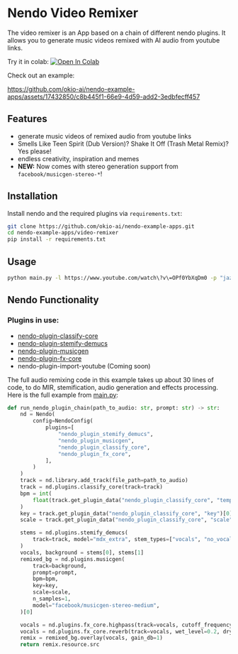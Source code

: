 # Nendo Video Remixer

The video remixer is an App based on a chain of different nendo plugins. 
It allows you to generate music videos remixed with AI audio from youtube links.

Try it in colab:
<a target="_blank" href="https://colab.research.google.com/github/GoogleCloudPlatform/vertex-ai-samples/blob/main/notebooks/official/model_monitoring/model_monitoring.ipynb">
<img src="https://colab.research.google.com/assets/colab-badge.svg" alt="Open In Colab"/>
</a>

Check out an example:

https://github.com/okio-ai/nendo-example-apps/assets/17432850/c8b445f1-66e9-4d59-add2-3edbfecff457


## Features

- generate music videos of remixed audio from youtube links
- Smells Like Teen Spirit (Dub Version)? Shake It Off (Trash Metal Remix)? Yes please!
- endless creativity, inspiration and memes
- **NEW:** Now comes with stereo generation support from `facebook/musicgen-stereo-*`!

## Installation

Install nendo and the required plugins via `requirements.txt`:

```bash
git clone https://github.com/okio-ai/nendo-example-apps.git
cd nendo-example-apps/video-remixer
pip install -r requirements.txt
```

## Usage

```bash
python main.py -l https://www.youtube.com/watch\?v\=OPf0YbXqDm0 -p "jazz bebop" -o "uptown_jazz.mp4"
```

## Nendo Functionality

### Plugins in use:

- [nendo-plugin-classify-core](https://github.com/okio-ai/nendo_plugin_classify_core)
- [nendo-plugin-stemify-demucs](https://github.com/okio-ai/nendo_plugin_stemify_demucs)
- [nendo-plugin-musicgen](https://github.com/okio-ai/nendo_plugin_musicgen)
- [nendo-plugin-fx-core](https://github.com/okio-ai/nendo_plugin_fx_core)
- nendo-plugin-import-youtube (Coming soon)


The full audio remixing code in this example takes up about 30 lines of code, 
to do MIR, stemification, audio generation and effects processing.
Here is the full example from [main.py](main.py):

```python
def run_nendo_plugin_chain(path_to_audio: str, prompt: str) -> str:
    nd = Nendo(
        config=NendoConfig(
            plugins=[
                "nendo_plugin_stemify_demucs",
                "nendo_plugin_musicgen",
                "nendo_plugin_classify_core",
                "nendo_plugin_fx_core",
            ],
        )
    )
    track = nd.library.add_track(file_path=path_to_audio)
    track = nd.plugins.classify_core(track=track)
    bpm = int(
        float(track.get_plugin_data("nendo_plugin_classify_core", "tempo")[0].value)
    )
    key = track.get_plugin_data("nendo_plugin_classify_core", "key")[0].value
    scale = track.get_plugin_data("nendo_plugin_classify_core", "scale")[0].value

    stems = nd.plugins.stemify_demucs(
        track=track, model="mdx_extra", stem_types=["vocals", "no_vocals"]
    )
    vocals, background = stems[0], stems[1]
    remixed_bg = nd.plugins.musicgen(
        track=background,
        prompt=prompt,
        bpm=bpm,
        key=key,
        scale=scale,
        n_samples=1,
        model="facebook/musicgen-stereo-medium",
    )[0]

    vocals = nd.plugins.fx_core.highpass(track=vocals, cutoff_frequency_hz=100)
    vocals = nd.plugins.fx_core.reverb(track=vocals, wet_level=0.2, dry_level=0.8)
    remix = remixed_bg.overlay(vocals, gain_db=1)
    return remix.resource.src
```
